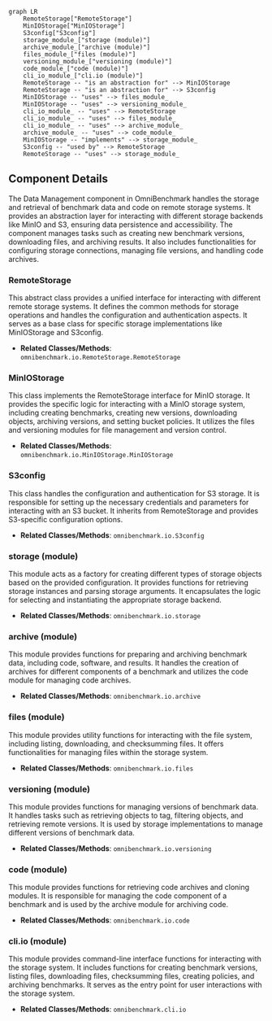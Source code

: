 ```mermaid
graph LR
    RemoteStorage["RemoteStorage"]
    MinIOStorage["MinIOStorage"]
    S3config["S3config"]
    storage_module_["storage (module)"]
    archive_module_["archive (module)"]
    files_module_["files (module)"]
    versioning_module_["versioning (module)"]
    code_module_["code (module)"]
    cli_io_module_["cli.io (module)"]
    RemoteStorage -- "is an abstraction for" --> MinIOStorage
    RemoteStorage -- "is an abstraction for" --> S3config
    MinIOStorage -- "uses" --> files_module_
    MinIOStorage -- "uses" --> versioning_module_
    cli_io_module_ -- "uses" --> RemoteStorage
    cli_io_module_ -- "uses" --> files_module_
    cli_io_module_ -- "uses" --> archive_module_
    archive_module_ -- "uses" --> code_module_
    MinIOStorage -- "implements" --> storage_module_
    S3config -- "used by" --> RemoteStorage
    RemoteStorage -- "uses" --> storage_module_
```

## Component Details

The Data Management component in OmniBenchmark handles the storage and retrieval of benchmark data and code on remote storage systems. It provides an abstraction layer for interacting with different storage backends like MinIO and S3, ensuring data persistence and accessibility. The component manages tasks such as creating new benchmark versions, downloading files, and archiving results. It also includes functionalities for configuring storage connections, managing file versions, and handling code archives.

### RemoteStorage
This abstract class provides a unified interface for interacting with different remote storage systems. It defines the common methods for storage operations and handles the configuration and authentication aspects. It serves as a base class for specific storage implementations like MinIOStorage and S3config.
- **Related Classes/Methods**: `omnibenchmark.io.RemoteStorage.RemoteStorage`

### MinIOStorage
This class implements the RemoteStorage interface for MinIO storage. It provides the specific logic for interacting with a MinIO storage system, including creating benchmarks, creating new versions, downloading objects, archiving versions, and setting bucket policies. It utilizes the files and versioning modules for file management and version control.
- **Related Classes/Methods**: `omnibenchmark.io.MinIOStorage.MinIOStorage`

### S3config
This class handles the configuration and authentication for S3 storage. It is responsible for setting up the necessary credentials and parameters for interacting with an S3 bucket. It inherits from RemoteStorage and provides S3-specific configuration options.
- **Related Classes/Methods**: `omnibenchmark.io.S3config`

### storage (module)
This module acts as a factory for creating different types of storage objects based on the provided configuration. It provides functions for retrieving storage instances and parsing storage arguments. It encapsulates the logic for selecting and instantiating the appropriate storage backend.
- **Related Classes/Methods**: `omnibenchmark.io.storage`

### archive (module)
This module provides functions for preparing and archiving benchmark data, including code, software, and results. It handles the creation of archives for different components of a benchmark and utilizes the code module for managing code archives.
- **Related Classes/Methods**: `omnibenchmark.io.archive`

### files (module)
This module provides utility functions for interacting with the file system, including listing, downloading, and checksumming files. It offers functionalities for managing files within the storage system.
- **Related Classes/Methods**: `omnibenchmark.io.files`

### versioning (module)
This module provides functions for managing versions of benchmark data. It handles tasks such as retrieving objects to tag, filtering objects, and retrieving remote versions. It is used by storage implementations to manage different versions of benchmark data.
- **Related Classes/Methods**: `omnibenchmark.io.versioning`

### code (module)
This module provides functions for retrieving code archives and cloning modules. It is responsible for managing the code component of a benchmark and is used by the archive module for archiving code.
- **Related Classes/Methods**: `omnibenchmark.io.code`

### cli.io (module)
This module provides command-line interface functions for interacting with the storage system. It includes functions for creating benchmark versions, listing files, downloading files, checksumming files, creating policies, and archiving benchmarks. It serves as the entry point for user interactions with the storage system.
- **Related Classes/Methods**: `omnibenchmark.cli.io`
